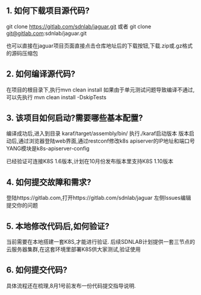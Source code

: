 ## 1. 如何下载项目源代码?
git clone https://gitlab.com/sdnlab/jaguar.git
或者
git clone git@gitlab.com:sdnlab/jaguar.git

也可以直接在jaguar项目页面直接点击仓库地址后的下载按钮,下载.zip或.gz格式的源码压缩包

## 2. 如何编译源代码?
在项目的根目录下,执行mvn clean install
如果由于单元测试问题导致编译不通过,可以先执行 mvn clean install -DskipTests

## 3. 该项目如何启动?需要哪些基本配置?
编译成功后,进入到目录 karaf/target/assembly/bin/ 执行./karaf启动版本
版本启动后,通过浏览器登陆web界面,通过restconf修改k8s apiserver的IP地址和端口号
YANG模块是k8s-apiserver-config


已经验证可连接K8S 1.6版本,计划在10月份发布版本里支持K8S 1.10版本

## 4. 如何提交故障和需求?
登陆https://gitlab.com,打开https://gitlab.com/sdnlab/jaguar
左侧Issues编辑提交你的问题

## 5. 本地修改代码后,如何验证?
当前需要在本地搭建一套K8S,才能进行验证.
后续SDNLAB计划提供一套三节点的云服务器集群,在这套环境里部署K8S供大家测试,验证使用

## 6. 如何提交代码?
具体流程还在梳理,8月1号前发布一份代码提交指导说明.